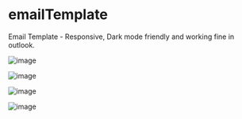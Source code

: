 # emailTemplate
Email Template - Responsive, Dark mode friendly and working fine in outlook. 


![image](https://github.com/EduMoraes1/emailTemplate/assets/44946868/684ac0b7-72ec-4846-9af8-87dfb1160300)

![image](https://github.com/EduMoraes1/emailTemplate/assets/44946868/b70551c8-d119-42af-8589-818f98fd374c)

![image](https://github.com/EduMoraes1/emailTemplate/assets/44946868/147e87a7-a176-4777-b34e-b4d2f27af340)

![image](https://github.com/EduMoraes1/emailTemplate/assets/44946868/0025cc04-1d61-4731-a592-9725f64a1817)




